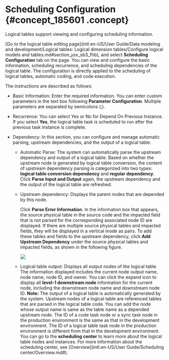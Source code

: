 # Scheduling Configuration {#concept_185601 .concept}

Logical tables support viewing and configuring scheduling information.

[Go to the logical table editing page](intl.en-US/User Guide/Data modeling and development/Logical tables: Logical dimension tables/Configure logical models and tables.md#section_ysx_sb3_fhb), and select **Scheduling Configuration** tab on the page. You can view and configure the basic information, scheduling recurrence, and scheduling dependencies of the logical table. The configuration is directly applied to the scheduling of logical tables, automatic coding, and code execution.

The instructions are described as follows:

-   Basic Information: Enter the required information. You can enter custom parameters in the text box following **Parameter Configuration**. Multiple parameters are separated by semicolons \(;\).
-   Recurrence: You can select Yes or No for Depend On Previous Instance. If you select **Yes**, the logical table task is scheduled to run after the previous task instance is complete.
-   Dependency: In this section, you can configure and manage automatic parsing, upstream dependencies, and the output of a logical table.

    -   Automatic Parse: The system can automatically parse the upstream dependency and output of a logical table. Based on whether the upstream node is generated by logical table conversion, the content of upstream dependency parsing is categorized into two types: **logical table conversion dependency** and **regular dependency**. Click **Parse Input and Output** again, the upstream dependency and the output of the logical table are refreshed.
    -   Upstream dependency: Displays the parent nodes that are depended by this node.

        Click **Parse Error Information**. In the information box that appears, the source physical table in the source code and the impacted field that is not parsed for the corresponding associated node ID are displayed. If there are multiple source physical tables and impacted fields, they will be displayed in a vertical mode as pairs. To add these tables and fields to the upstream dependency, click **Add Upstream Dependency** under the source physical tables and impacted fields, as shown in the following figure.

        ![](http://static-aliyun-doc.oss-cn-hangzhou.aliyuncs.com/assets/img/150110/156134674041737_en-US.png)

    -   Logical table output: Displays all output nodes of the logical table. The information displayed includes the current node output name, node name, node ID, and owner. You can click the expand icon to display all **level-1 downstream node** information for the current node, including the downstream node name and downstream node ID.
    **Note:** The output of a logical table is automatically generated by the system. Upstream nodes of a logical table are referenced tables that are parsed in the logical table code. You can add the node whose output name is same as the table name as a depended upstream node. The ID of a code task node or a sync task node in the production environment is the same as that in the development environment. The ID of a logical table task node in the production environment is different from that in the development environment. You can go to the **scheduling center** to learn more about the logical table nodes and instances. For more information about the scheduling center, see [Overview](intl.en-US/User Guide/Scheduling center/Overview.md#).


